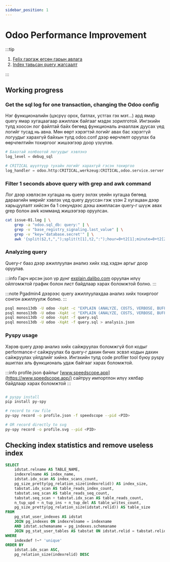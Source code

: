 ```yaml
---
sidebar_position: 1
---
```


# Odoo Performance Improvement

:::tip

1. [Felix гаргаж өгсөн гарын авлага](https://docs.google.com/document/d/1QTJ8yOja8k0lWLAztomDSsmn-vg5yhWD113oJRsdces/edit#heading=h.mo180hpcszr4)
2. [Index тавьсан query жагсаалт](https://docs.google.com/spreadsheets/d/1wQ0IJ-LmdiMB5KQMmb-ITIxAV12HSNoBJEjiI_frmBI/edit?usp=sharing)

:::

## Working progress

### Get the sql log for one transaction, changing the Odoo config

Нэг функционалийн (цэсрүү орох, батлах, устгах гэх мэт...) ард ямар query ямар хугацаагаар ажиллаж байгааг мэдэх зорилготой. Ингэхийн тулд хоосон лог файлтай байх бөгөөд функциональ ачааллаж дуусах үед логийг тусад нь авна. Мөн өөрт хэрэгтэй логийг авах бас хэрэггүй логуудыг харахгүй байхын тулд odoo.conf дээр өөрчлөлт оруулах ба өөрчлөлтийн тохиргоог жишээгээр доор үзүүлэв.

```python
# Баазтай холбоотой логуудыг хэвлэнэ
log_level = debug_sql

# CRITICAL шүүлтүүр тухайн логийг харахгүй гэсэн тохиргоо
log_handler = odoo.http:CRITICAL,werkzeug:CRITICAL,odoo.service.server:CRITICAL,odoo.addons.base.models.ir_attachment:CRITICAL
```

### Filter 1 seconds above query with grep and awk command

Лог дээр хэвлэсэн хугацаа нь query эхлэх үеийн хугацаа бөгөөд дараагийн мөрийг хэвлэх үед query дууссан гэж үзэн 2 хугацаан дээр харьцуулалт хийсэн ба 1 секундээс дээш ажилласан query-г шүүж авах grep болон awk комманд жишээгээр оруулсан.

```bash
cat issue-01.log | \
    grep -a "odoo.sql_db: query:" | \
    grep -v "base_registry_signaling.last_value" | \
    grep -v "key='database.secret'" | \
    awk '{split($2,t,",");split(t[1],t2,":");hour=0+t2[1];minute=0+t2[2];second=0+t2[3];millisecond=0+t[2];total_milli=(hour*60*60*1000)+(minute*60*1000)+(second*1000)+millisecond;if(total_milli-prev_milli>1000&&$3==prev_pid)print ("Time of query: "(total_milli-prev_milli)/1000" seconds"), prev_line} {prev_milli=total_milli;prev_pid=$3;prev_line=$0}' > issue-01-analysis.log
```

### Analyzing query

Query-г бааз дээр ажиллуулан анализ хийх хэд хэдэн аргыг доор оруулав.

:::info
Гарч ирсэн json үр дүнг [explain.dalibo.com](https://explain.dalibo.com/) оруулан илүү ойлгомжтой график болон лист байдлаар харах боломжтой болно.
:::

:::note
Pgadmin4 дээрээс query ажиллуулахдаа анализ хийх тохиргоог сонгон ажиллуулж болно.
:::

```bash
psql monos13db -U odoo -XqAt -c "EXPLAIN (ANALYZE, COSTS, VERBOSE, BUFFERS, FORMAT JSON) QUERY";
psql monos13db -U odoo -XqAt -c "EXPLAIN (ANALYZE, COSTS, VERBOSE, BUFFERS, FORMAT JSON) QUERY" > analysis.json;
psql monos13db -U odoo -XqAt -f query.sql
psql monos13db -U odoo -XqAt -f query.sql > analysis.json
```

### Pyspy usage

Хэрэв query дээр анализ хийх сайжруулах боломжгүй бол кодыг performance-г сайжруулах ба query-г дахин бичих эсвэл кодын дахин сайжруулах үйлдлийг хийнэ. Ингэхийн тулд code profiler tool буюу pyspy ашиглах аль функциональ удаж байгааг харах боломжтой.

:::info
profile.json файлыг [www.speedscope.app](https://www.speedscope.app/) сайтруу импортлон илүү хялбар байдлаар харах боломжтой
:::

```bash

# pyspy install
pip install py-spy

# record to raw file
py-spy record -o profile.json -f speedscope --pid <PID>

# OR record directly to svg
py-spy record -o profile.svg --pid <PID>

```

## Checking index statistics and remove useless index

```sql
SELECT
    idstat.relname AS TABLE_NAME,
    indexrelname AS index_name,
    idstat.idx_scan AS index_scans_count,
    pg_size_pretty(pg_relation_size(indexrelid)) AS index_size,
    tabstat.idx_scan AS table_reads_index_count,
    tabstat.seq_scan AS table_reads_seq_count,
    tabstat.seq_scan + tabstat.idx_scan AS table_reads_count,
    n_tup_upd + n_tup_ins + n_tup_del AS table_writes_count,
    pg_size_pretty(pg_relation_size(idstat.relid)) AS table_size
FROM
    pg_stat_user_indexes AS idstat
    JOIN pg_indexes ON indexrelname = indexname
    AND idstat.schemaname = pg_indexes.schemaname
    JOIN pg_stat_user_tables AS tabstat ON idstat.relid = tabstat.relid
WHERE
    indexdef !~* 'unique'
ORDER BY
    idstat.idx_scan ASC,
    pg_relation_size(indexrelid) DESC
```
